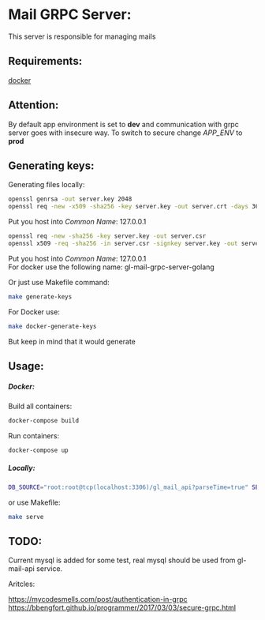 Mail GRPC Server:
=================

This server is responsible for managing mails

Requirements:
-------------

[docker](https://www.docker.com)

Attention:
----------
By default app environment is set to **dev** and communication
with grpc server goes with insecure way. To switch to secure
change *APP_ENV* to **prod**

Generating keys:
-----------------
Generating files locally:
```bash
openssl genrsa -out server.key 2048
openssl req -new -x509 -sha256 -key server.key -out server.crt -days 3650
```

Put you host into *Common Name*: 127.0.0.1
```bash
openssl req -new -sha256 -key server.key -out server.csr
openssl x509 -req -sha256 -in server.csr -signkey server.key -out server.crt -days 3650
```

Put you host into *Common Name*: 127.0.0.1  
For docker use the following name: gl-mail-grpc-server-golang

Or just use Makefile command:
```bash
make generate-keys
```

For Docker use:
```bash
make docker-generate-keys
```

But keep in mind that it would generate

Usage:
------
##### Docker:
Build all containers:
```bash
docker-compose build
```

Run containers:
```bash
docker-compose up
```


##### Locally:
```bash
DB_SOURCE="root:root@tcp(localhost:3306)/gl_mail_api?parseTime=true" SERVER_SOURCE=127.0.0.1:50051 go run main.go
```

or use Makefile:
```bash
make serve
```

TODO:
-----

Current mysql is added for some test, real mysql should be used from
gl-mail-api service.

Aritcles:

https://mycodesmells.com/post/authentication-in-grpc
https://bbengfort.github.io/programmer/2017/03/03/secure-grpc.html
